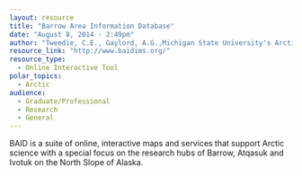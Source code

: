 ```yaml
---
layout: resource
title: "Barrow Area Information Database"
date: "August 8, 2014 - 2:49pm"
author: "Tweedie, C.E., Gaylord, A.G.,Michigan State University's Arctic Ecology Laboratory and the Barrow Arctic Science Consortium"
resource_link: "http://www.baidims.org/"
resource_type:
  - Online Interactive Tool
polar_topics:
  - Arctic
audience:
  - Graduate/Professional
  - Research
  - General
---
```


BAID is a suite of online, interactive maps and services that support Arctic science with a special focus on the research hubs of Barrow, Atqasuk and Ivotuk on the North Slope of Alaska.